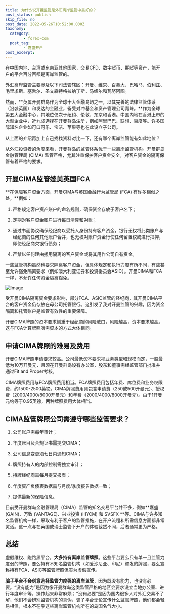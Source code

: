 ```yaml
---
title: 为什么说开曼监管是外汇离岸监管中最好的？
post_status: publish
skip_file: no
post_date: 2022-05-26T10:52:00.000Z
taxonomy:
  category:
        - forex-com
  post_tag:
        - 嘉盛开户
post_excerpt: 
---
```

在中国内地、台湾或东南亚其他国家，交易CFD、数字货币、期货等资产，能开户的平台百分百都是离岸监管的。

外汇离岸监管主要涉及以下司法管辖区：开曼、维京、百慕大、巴哈马、伯利兹、毛里求斯、塞舌尔、圣文森特格拉纳丁斯、马绍尔和瓦努阿图。

然而，**英属开曼群岛作为全球十大金融岛屿之一，以其完善的法律监管体系（沿袭英国）和发达的金融业，备受对冲基金和资产管理公司青睐。**作为全球第五大金融中心，其地位仅次于纽约、伦敦、东京和香港。中国内地在香港上市的大型企业中，近九成选择在开曼群岛注册，例如阿里巴巴、联想、百度等。许多国际知名企业如可口可乐、宝洁、苹果等也在此设立子公司。

从上面的介绍再加上自己找找资料对比一下，还有哪个离岸监管能有如此地位？

从外汇投资者的角度来看，开曼群岛的监管体系优于一些离岸监管机构。开曼群岛金融管理局 (CIMA) 监管严格，尤其注重保护客户资金安全，对客户资金的隔离保管有着严格的要求。

## 开曼CIMA监管媲美英国FCA

**在保障客户资金方面，开曼CIMA与英国金融行为监管局 (FCA) 有许多相似之处，**例如：

1. 严格规定客户资产账户的命名规则，确保资金存放于客户名下；

1. 定期对客户资金账户进行每日清算和对账；

1. 通过书面协议确保经纪商以受托人身份持有客户资金，银行无权将此类账户与经纪商的任何其他账户合并，也无权对账户资金行使任何留置权或进行扣押，即使经纪商欠银行债务；

1. 严禁以任何理由挪用隔离的客户资金或将其用作公司自有资金。

一些监管机构虽然也要求隔离客户资金，但具体规定和执行力度有所不同，有些甚至允许豁免隔离要求（例如澳大利亚证券和投资委员会ASIC）。开曼CIMA和FCA一样，不允许任何资金隔离豁免。

![Image](https://prod-files-secure.s3.us-west-2.amazonaws.com/39ed1227-6d7d-4570-be36-9ccd4a2c4241/bd849744-3fcb-4a37-8312-357962c8f065/image.png?X-Amz-Algorithm=AWS4-HMAC-SHA256&X-Amz-Content-Sha256=UNSIGNED-PAYLOAD&X-Amz-Credential=ASIAZI2LB466XDMVNWHP%2F20250207%2Fus-west-2%2Fs3%2Faws4_request&X-Amz-Date=20250207T101406Z&X-Amz-Expires=3600&X-Amz-Security-Token=IQoJb3JpZ2luX2VjEFgaCXVzLXdlc3QtMiJHMEUCIQCId8oOmpYItIU9hpVXR1Ld5lCcQnloh9jDoizMJgrHvQIgY4fqCoBmCTLHaqp1y%2FGLadQxUx0JPwizRChw29Uh%2FSAq%2FwMIcRAAGgw2Mzc0MjMxODM4MDUiDDkCnurz17zbQWENdircA1PgHTL5J6lIL69dOEtXQIXk0rZxs7SaCTNsLHX5f01PITrdGuwZrIehtYPDAZSfMC4uE6iAlLGBzKKS4QL3hxN7yXkxoZwtvAFxcfQ2LuO9G8Aijzl1eZOg0S%2BZr7oRZ98sfu8t6VwRYRnYsEN9SmIyB1DqErqdnoXzecWhJ%2FmeZvNmI1h24UzXMJBQRSJVgkHXuEvBwj2KMCDD9pgLUeEUkphBlJIvbEo4QRVEWOM%2BJGgUFM2lv7%2FOV5vpfggjg%2BjzEZC4q6FcMlOWpUHaAKNa7JwalBST3A7H056iz7pX29pIHpJ7EaGR2KXnK6kifNbNrqCYHM3%2BNpKIznshPt1l7mdiFyaK0edgemgw1KXwQtpdwJhBbJBfR9aQxd83yYeXoifD6wdRI0uq1FqS%2BJJrgW3eRw%2Fwr05MzHwuPo01L18vT69k9IoXIE%2BJSJ%2F0SUoeQNNoC%2B7h9eh1112DVnPZ4xJL%2Fq0O%2BXR9ckpE3hbLBGpj2Ob%2Fj4C3oRWPIeZCY3LLGamdChbyNOvGN4DAIRrg8ONXlDOkMb30tg2UIWeU2%2BEFaCsLyMYDGAViTqse4BgI80OrBSKpuf0CfNC2X%2FVQxInAY%2FDTyC1wND355QML9eVUdeK56lvkLrqXMM75lr0GOqUBpr%2BNXrhtOQ%2FWNQVhfF10lgcsRE0oRsExJPE734AjNkdr9UzI41WwJr%2FuI6lZGW8i3mIhZsaIi%2FmbvGjSBjXyimtx77j4cXRR3KJ48TJQKL%2Bb%2FeN%2B3VM0oQK2DRdEx9QU32eANW6hibzZhb8oANCHqiQnwovr%2BkgS6gNybGgbg5vVX4nwdSWBFALKSE8uV7k82oKHZsRCo5BeZV2XY7lT1qCQk56P&X-Amz-Signature=5cae00e87a7df5d4b712d32d180efc03576bdb7069ec2ffe040e5a38baf70fac&X-Amz-SignedHeaders=host&x-id=GetObject)

受开曼CIMA隔离资金要求影响，部分FCA、ASIC监管的经纪商，其开曼CIMA平台的客户资金仍存放在母公司托管银行。这引发了我对开曼监管的兴趣，因为资金隔离和托管账户是监管有效性的重要保障。

开曼CIMA牌照的资本要求侧重于经纪商的风险敞口，风险越高，资本要求越高。这与FCA计算牌照所需资本的方式大体相同。

## **申请CIMA牌照的难易及费用**

开曼CIMA牌照申请要求较高。公司最低资本要求视业务类型和规模而定，一般最低为10万开曼元，且须在开曼群岛设有办公室，股东和董事需经监管部门批准并通过Fit and Proper考核。

CIMA牌照费用与FCA牌照费用相当。FCA牌照费用包括年费、席位费和业务权限费，约1500-2500英镑。CIMA牌照费用则包含申请费（250或500开曼元）、授权费（2000/4000/8000开曼元）和年费（2000/4000/8000开曼元）。由于1开曼元约等于0.95英镑，两种牌照费用大体相当。

## CIMA监管牌照公司需遵守哪些监管要求？

1. 公司账户需每年审计；

1. 年度账目及合规证书需提交CIMA；

1. 公司信息变更须七日内通知CIMA；

1. 牌照持有人的内部控制需独立审计；

1. 持牌经纪商需每月提交报表；

1. 年度资产负债表数据需与月度/季度报告数据一致；

1. 提供最新的保险信息。

目前受开曼群岛金融管理局（CIMA）监管的知名交易平台并不多，例如**嘉盛 (GAIN)、万致 (VANTAGE)、兴业投资 (HYCM) 和 SVSFX **等。CIMA与许多知名监管机构一样，采取有利于客户的监管措施，在开户流程和所需信息方面都非常灵活。这一点与在英国或瑞士监管下开户的体验截然不同，后者通常更为严格。

## 总结

虚假维权、跑路黑平台，**大多持有离岸监管牌照**。这些平台要么只有单一且监管力度弱的牌照，要么持有不知名监管机构（如爱沙尼亚、印尼）颁发的牌照，要么宣称持有FCA、ASIC等监管牌照但实为虚假宣传。

**骗子平台不会刻意选择监管力度强的离岸监管**，因为既没有能力，也没有必要。“没有能力”是因为像开曼群岛这类监管严格的地区会要求设立当地办公室、进行年度审计等，操作起来非常麻烦；“没有必要”是因为国内很多人对外汇交易不了解，他们不会辨别监管机构的真伪，骗子平台无论宣传什么监管牌照，他们都会轻易相信，根本不在乎这些离岸监管机构所在的岛国名气大小。